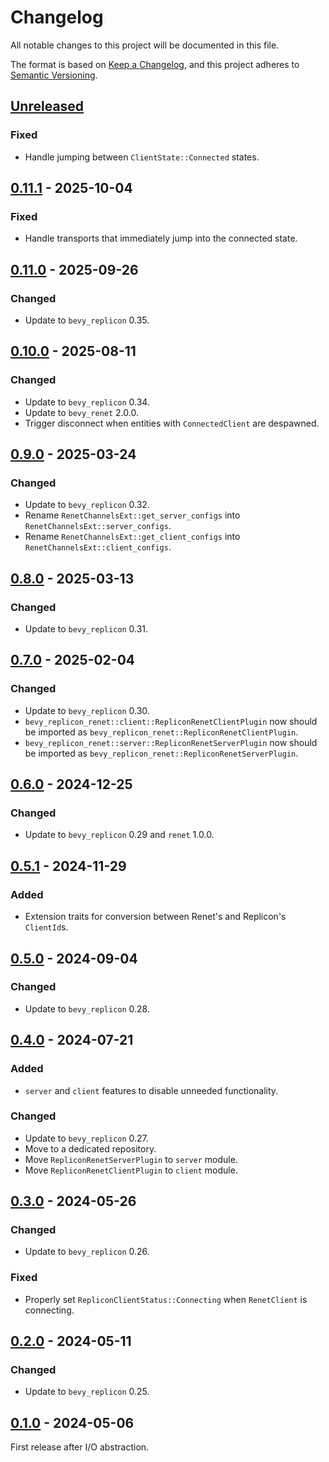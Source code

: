 # Changelog

All notable changes to this project will be documented in this file.

The format is based on [Keep a Changelog](https://keepachangelog.com/en/1.0.0/),
and this project adheres to [Semantic Versioning](https://semver.org/spec/v2.0.0.html).

## [Unreleased]

### Fixed

- Handle jumping between `ClientState::Connected` states.

## [0.11.1] - 2025-10-04

### Fixed

- Handle transports that immediately jump into the connected state.

## [0.11.0] - 2025-09-26

### Changed

- Update to `bevy_replicon` 0.35.

## [0.10.0] - 2025-08-11

### Changed

- Update to `bevy_replicon` 0.34.
- Update to `bevy_renet` 2.0.0.
- Trigger disconnect when entities with `ConnectedClient` are despawned.

## [0.9.0] - 2025-03-24

### Changed

- Update to `bevy_replicon` 0.32.
- Rename `RenetChannelsExt::get_server_configs` into `RenetChannelsExt::server_configs`.
- Rename `RenetChannelsExt::get_client_configs` into `RenetChannelsExt::client_configs`.

## [0.8.0] - 2025-03-13

### Changed

- Update to `bevy_replicon` 0.31.

## [0.7.0] - 2025-02-04

### Changed

- Update to `bevy_replicon` 0.30.
- `bevy_replicon_renet::client::RepliconRenetClientPlugin` now should be imported as `bevy_replicon_renet::RepliconRenetClientPlugin`.
- `bevy_replicon_renet::server::RepliconRenetServerPlugin` now should be imported as `bevy_replicon_renet::RepliconRenetServerPlugin`.

## [0.6.0] - 2024-12-25

### Changed

- Update to `bevy_replicon` 0.29 and `renet` 1.0.0.

## [0.5.1] - 2024-11-29

### Added

- Extension traits for conversion between Renet's and Replicon's `ClientId`s.

## [0.5.0] - 2024-09-04

### Changed

- Update to `bevy_replicon` 0.28.

## [0.4.0] - 2024-07-21

### Added

- `server` and `client` features to disable unneeded functionality.

### Changed

- Update to `bevy_replicon` 0.27.
- Move to a dedicated repository.
- Move `RepliconRenetServerPlugin` to `server` module.
- Move `RepliconRenetClientPlugin` to `client` module.

## [0.3.0] - 2024-05-26

### Changed

- Update to `bevy_replicon` 0.26.

### Fixed

- Properly set `RepliconClientStatus::Connecting` when `RenetClient` is connecting.

## [0.2.0] - 2024-05-11

### Changed

- Update to `bevy_replicon` 0.25.

## [0.1.0] - 2024-05-06

First release after I/O abstraction.

[unreleased]: https://github.com/simgine/bevy_replicon_renet/compare/v0.11.1...HEAD
[0.11.1]: https://github.com/simgine/bevy_replicon_renet/compare/v0.11.0...v0.11.1
[0.11.0]: https://github.com/simgine/bevy_replicon_renet/compare/v0.10.0...v0.11.0
[0.10.0]: https://github.com/simgine/bevy_replicon_renet/compare/v0.9.0...v0.10.0
[0.9.0]: https://github.com/simgine/bevy_replicon_renet/compare/v0.8.0...v0.9.0
[0.8.0]: https://github.com/simgine/bevy_replicon_renet/compare/v0.7.0...v0.8.0
[0.7.0]: https://github.com/simgine/bevy_replicon_renet/compare/v0.6.0...v0.7.0
[0.6.0]: https://github.com/simgine/bevy_replicon_renet/compare/v0.5.1...v0.6.0
[0.5.1]: https://github.com/simgine/bevy_replicon_renet/compare/v0.5.0...v0.5.1
[0.5.0]: https://github.com/simgine/bevy_replicon_renet/compare/v0.4.0...v0.5.0
[0.4.0]: https://github.com/simgine/bevy_replicon_renet/releases/tag/v0.4.0
[0.3.0]: https://github.com/simgine/bevy_replicon/compare/v0.2.0...v0.3.0
[0.2.0]: https://github.com/simgine/bevy_replicon/compare/v0.1.0...v0.2.0
[0.1.0]: https://github.com/simgine/bevy_replicon/releases/tag/v0.1.0
